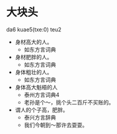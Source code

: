 # 大块头
da6 kuae5(txe:0) teu2
+ 身材高大的人。
  * 如东方言词典
+ 身材肥胖的人。
  * 如东方言词典
+ 身体粗壮的人。
  * 如东方言词典
+ 身体高大魁梧的人
  * 泰州方言词典4
  - 老孙是个～，挑个头二百斤不买账的。
+ 谓人的个子高，肥胖。
  * 泰兴方言辞典
  - 我们今朝到～那许去耍耍。

